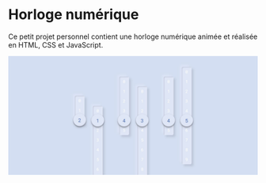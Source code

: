 # Horloge numérique

Ce petit projet personnel contient une horloge numérique animée et réalisée en HTML, CSS et JavaScript.

![Prévisualisation](preview.JPG)
